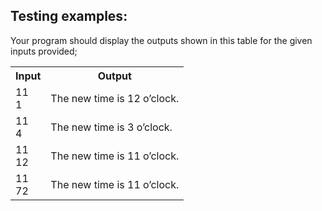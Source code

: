 ## Testing examples:

Your program should display the outputs shown in this table for the given inputs provided;

<table>
  <tr>
    <th>Input</th>
    <th>Output</th>
  </tr>
  <tr>
    <td>11<br>1</td>
    <td>The new time is 12 o’clock.</td>
  </tr>
  <tr>
    <td>11<br>4</td>
    <td>The new time is 3 o’clock.</td>
  </tr>
  <tr>
    <td>11<br>12</td>
    <td>The new time is 11 o’clock.</td>
  </tr>
  <tr>
    <td>11<br>72</td>
    <td>The new time is 11 o’clock.</td>
  </tr>
</table>
